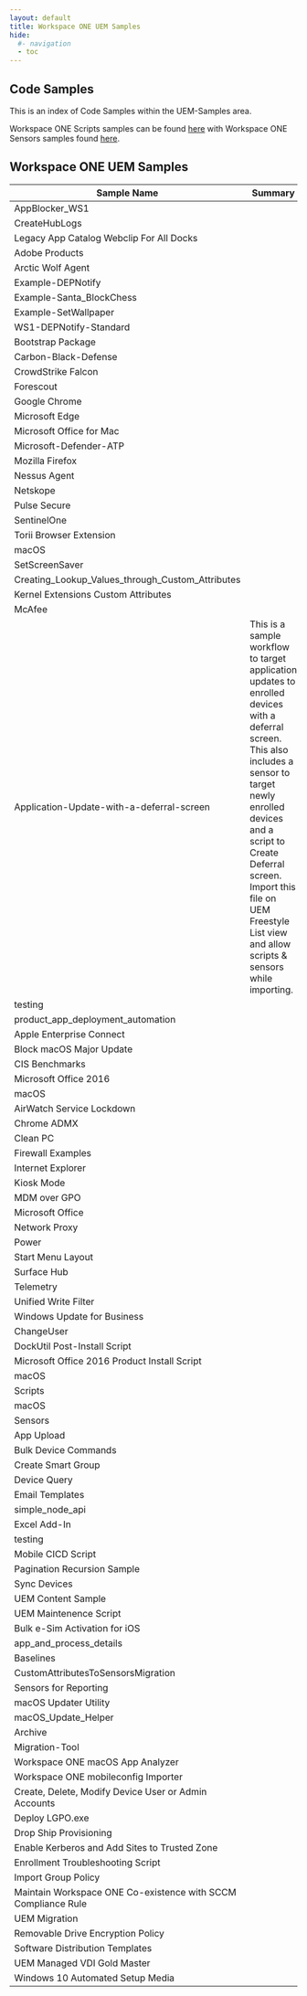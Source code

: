 ```yaml
---
layout: default
title: Workspace ONE UEM Samples
hide:
  #- navigation
  - toc
---
```


## Code Samples

This is an index of Code Samples within the UEM-Samples area.

Workspace ONE Scripts samples can be found [here](./scripts-index.md) with Workspace ONE Sensors samples found [here](sensors-index.md).

## Workspace ONE UEM Samples

| Sample Name | Summary | Link |
| --- | --- | ---:|
| AppBlocker_WS1 |  | [Link](.%2FUEM-Samples%2FApps%2FAppBlocker_WS1%2F) |
| CreateHubLogs |  | [Link](.%2FUEM-Samples%2FApps%2FCreateHubLogs%2F) |
| Legacy App Catalog Webclip For All Docks |  | [Link](.%2FUEM-Samples%2FApps%2FLegacy%20App%20Catalog%20Webclip%20For%20All%20Docks%2F) |
| Adobe Products |  | [Link](.%2FUEM-Samples%2FApps%2FmacOS%2FAdobe%20Products%2F) |
| Arctic Wolf Agent |  | [Link](.%2FUEM-Samples%2FApps%2FmacOS%2FArctic%20Wolf%20Agent%2F) |
| Example-DEPNotify |  | [Link](.%2FUEM-Samples%2FApps%2FmacOS%2FBootstrap%20Package%2FExample-DEPNotify%2F) |
| Example-Santa_BlockChess |  | [Link](.%2FUEM-Samples%2FApps%2FmacOS%2FBootstrap%20Package%2FExample-Santa_BlockChess%2F) |
| Example-SetWallpaper |  | [Link](.%2FUEM-Samples%2FApps%2FmacOS%2FBootstrap%20Package%2FExample-SetWallpaper%2F) |
| WS1-DEPNotify-Standard |  | [Link](.%2FUEM-Samples%2FApps%2FmacOS%2FBootstrap%20Package%2FWS1-DEPNotify-Standard%2F) |
| Bootstrap Package |  | [Link](.%2FUEM-Samples%2FApps%2FmacOS%2FBootstrap%20Package%2F) |
| Carbon-Black-Defense |  | [Link](.%2FUEM-Samples%2FApps%2FmacOS%2FCarbon-Black-Defense%2F) |
| CrowdStrike Falcon |  | [Link](.%2FUEM-Samples%2FApps%2FmacOS%2FCrowdStrike%20Falcon%2F) |
| Forescout |  | [Link](.%2FUEM-Samples%2FApps%2FmacOS%2FForescout%2F) |
| Google Chrome |  | [Link](.%2FUEM-Samples%2FApps%2FmacOS%2FGoogle%20Chrome%2F) |
| Microsoft Edge |  | [Link](.%2FUEM-Samples%2FApps%2FmacOS%2FMicrosoft%20Edge%2F) |
| Microsoft Office for Mac |  | [Link](.%2FUEM-Samples%2FApps%2FmacOS%2FMicrosoft%20Office%20for%20Mac%2F) |
| Microsoft-Defender-ATP |  | [Link](.%2FUEM-Samples%2FApps%2FmacOS%2FMicrosoft-Defender-ATP%2F) |
| Mozilla Firefox |  | [Link](.%2FUEM-Samples%2FApps%2FmacOS%2FMozilla%20Firefox%2F) |
| Nessus Agent |  | [Link](.%2FUEM-Samples%2FApps%2FmacOS%2FNessus%20Agent%2F) |
| Netskope |  | [Link](.%2FUEM-Samples%2FApps%2FmacOS%2FNetskope%2F) |
| Pulse Secure |  | [Link](.%2FUEM-Samples%2FApps%2FmacOS%2FPulse%20Secure%2F) |
| SentinelOne |  | [Link](.%2FUEM-Samples%2FApps%2FmacOS%2FSentinelOne%2F) |
| Torii Browser Extension |  | [Link](.%2FUEM-Samples%2FApps%2FmacOS%2FTorii%20Browser%20Extension%2F) |
| macOS |  | [Link](.%2FUEM-Samples%2FApps%2FmacOS%2F) |
| SetScreenSaver |  | [Link](.%2FUEM-Samples%2FApps%2FSetScreenSaver%2F) |
| Creating_Lookup_Values_through_Custom_Attributes |  | [Link](.%2FUEM-Samples%2FCustom%20Attributes%2FCreating_Lookup_Values_through_Custom_Attributes%2F) |
| Kernel Extensions Custom Attributes |  | [Link](.%2FUEM-Samples%2FCustom%20Attributes%2FKernel%20Extensions%20Custom%20Attributes%2F) |
| McAfee |  | [Link](.%2FUEM-Samples%2FCustom%20Attributes%2FMcAfee%2F) |
| Application-Update-with-a-deferral-screen | This is a sample workflow to target application updates to enrolled devices with a deferral screen. This also includes a sensor to target newly enrolled devices and a script to Create Deferral screen. Import this file on UEM Freestyle List view and allow scripts & sensors while importing. | [Link](.%2FUEM-Samples%2FFreestyle%2FApplication-Update-with-a-deferral-screen%2F) |
| testing |  | [Link](.%2FUEM-Samples%2FProductProvisioning%2Fproduct_app_deployment_automation%2Ftesting%2F) |
| product_app_deployment_automation |  | [Link](.%2FUEM-Samples%2FProductProvisioning%2Fproduct_app_deployment_automation%2F) |
| Apple Enterprise Connect |  | [Link](.%2FUEM-Samples%2FProfiles%2FmacOS%2FApple%20Enterprise%20Connect%2F) |
| Block macOS Major Update |  | [Link](.%2FUEM-Samples%2FProfiles%2FmacOS%2FBlock%20macOS%20Major%20Update%2F) |
| CIS Benchmarks |  | [Link](.%2FUEM-Samples%2FProfiles%2FmacOS%2FCIS%20Benchmarks%2F) |
| Microsoft Office 2016 |  | [Link](.%2FUEM-Samples%2FProfiles%2FmacOS%2FMicrosoft%20Office%202016%2F) |
| macOS |  | [Link](.%2FUEM-Samples%2FProfiles%2FmacOS%2F) |
| AirWatch Service Lockdown |  | [Link](.%2FUEM-Samples%2FProfiles%2FWindows%2FAirWatch%20Service%20Lockdown%2F) |
| Chrome ADMX |  | [Link](.%2FUEM-Samples%2FProfiles%2FWindows%2FChrome%20ADMX%2F) |
| Clean PC |  | [Link](.%2FUEM-Samples%2FProfiles%2FWindows%2FClean%20PC%2F) |
| Firewall Examples |  | [Link](.%2FUEM-Samples%2FProfiles%2FWindows%2FFirewall%20Examples%2F) |
| Internet Explorer |  | [Link](.%2FUEM-Samples%2FProfiles%2FWindows%2FInternet%20Explorer%2F) |
| Kiosk Mode |  | [Link](.%2FUEM-Samples%2FProfiles%2FWindows%2FKiosk%20Mode%2F) |
| MDM over GPO |  | [Link](.%2FUEM-Samples%2FProfiles%2FWindows%2FMDM%20over%20GPO%2F) |
| Microsoft Office |  | [Link](.%2FUEM-Samples%2FProfiles%2FWindows%2FMicrosoft%20Office%2F) |
| Network Proxy |  | [Link](.%2FUEM-Samples%2FProfiles%2FWindows%2FNetwork%20Proxy%2F) |
| Power |  | [Link](.%2FUEM-Samples%2FProfiles%2FWindows%2FPower%2F) |
| Start Menu Layout |  | [Link](.%2FUEM-Samples%2FProfiles%2FWindows%2FStart%20Menu%20Layout%2F) |
| Surface Hub |  | [Link](.%2FUEM-Samples%2FProfiles%2FWindows%2FSurface%20Hub%2F) |
| Telemetry |  | [Link](.%2FUEM-Samples%2FProfiles%2FWindows%2FTelemetry%2F) |
| Unified Write Filter |  | [Link](.%2FUEM-Samples%2FProfiles%2FWindows%2FUnified%20Write%20Filter%2F) |
| Windows Update for Business |  | [Link](.%2FUEM-Samples%2FProfiles%2FWindows%2FWindows%20Update%20for%20Business%2F) |
| ChangeUser |  | [Link](.%2FUEM-Samples%2FScripts%2FmacOS%2FChangeUser%2F) |
| DockUtil Post-Install Script |  | [Link](.%2FUEM-Samples%2FScripts%2FmacOS%2FDockUtil%20Post-Install%20Script%2F) |
| Microsoft Office 2016 Product Install Script |  | [Link](.%2FUEM-Samples%2FScripts%2FmacOS%2FMicrosoft%20Office%202016%20Product%20Install%20Script%2F) |
| macOS |  | [Link](.%2FUEM-Samples%2FScripts%2FmacOS%2F) |
| Scripts |  | [Link](.%2FUEM-Samples%2FScripts%2F) |
| macOS |  | [Link](.%2FUEM-Samples%2FSensors%2FmacOS%2F) |
| Sensors |  | [Link](.%2FUEM-Samples%2FSensors%2F) |
| App Upload |  | [Link](.%2FUEM-Samples%2FUtilities%20and%20Tools%2FGeneric%2FApp%20Upload%2F) |
| Bulk Device Commands |  | [Link](.%2FUEM-Samples%2FUtilities%20and%20Tools%2FGeneric%2FBulk%20Device%20Commands%2F) |
| Create Smart Group |  | [Link](.%2FUEM-Samples%2FUtilities%20and%20Tools%2FGeneric%2FCreate%20Smart%20Group%2F) |
| Device Query |  | [Link](.%2FUEM-Samples%2FUtilities%20and%20Tools%2FGeneric%2FDevice%20Query%2F) |
| Email Templates |  | [Link](.%2FUEM-Samples%2FUtilities%20and%20Tools%2FGeneric%2FEmail%20Templates%2F) |
| simple_node_api |  | [Link](.%2FUEM-Samples%2FUtilities%20and%20Tools%2FGeneric%2FExcel%20Add-In%2Fsimple_node_api%2F) |
| Excel Add-In |  | [Link](.%2FUEM-Samples%2FUtilities%20and%20Tools%2FGeneric%2FExcel%20Add-In%2F) |
| testing |  | [Link](.%2FUEM-Samples%2FUtilities%20and%20Tools%2FGeneric%2FMobile%20CICD%20Script%2Ftesting%2F) |
| Mobile CICD Script |  | [Link](.%2FUEM-Samples%2FUtilities%20and%20Tools%2FGeneric%2FMobile%20CICD%20Script%2F) |
| Pagination Recursion Sample |  | [Link](.%2FUEM-Samples%2FUtilities%20and%20Tools%2FGeneric%2FPagination%20Recursion%20Sample%2F) |
| Sync Devices |  | [Link](.%2FUEM-Samples%2FUtilities%20and%20Tools%2FGeneric%2FSync%20Devices%2F) |
| UEM Content Sample |  | [Link](.%2FUEM-Samples%2FUtilities%20and%20Tools%2FGeneric%2FUEM%20Content%20Sample%2F) |
| UEM Maintenence Script |  | [Link](.%2FUEM-Samples%2FUtilities%20and%20Tools%2FGeneric%2FUEM%20Maintenence%20Script%2F) |
| Bulk e-Sim Activation for iOS |  | [Link](.%2FUEM-Samples%2FUtilities%20and%20Tools%2FiOS%2FBulk%20e-Sim%20Activation%20for%20iOS%2F) |
| app_and_process_details |  | [Link](.%2FUEM-Samples%2FUtilities%20and%20Tools%2FmacOS%2Fapp_and_process_details%2F) |
| Baselines |  | [Link](.%2FUEM-Samples%2FUtilities%20and%20Tools%2FmacOS%2FBaselines%2F) |
| CustomAttributesToSensorsMigration |  | [Link](.%2FUEM-Samples%2FUtilities%20and%20Tools%2FmacOS%2FCustomAttributesToSensorsMigration%2F) |
| Sensors for Reporting |  | [Link](.%2FUEM-Samples%2FUtilities%20and%20Tools%2FmacOS%2FmacOS%20Updater%20Utility%2FSensors%20for%20Reporting%2F) |
| macOS Updater Utility |  | [Link](.%2FUEM-Samples%2FUtilities%20and%20Tools%2FmacOS%2FmacOS%20Updater%20Utility%2F) |
| macOS_Update_Helper |  | [Link](.%2FUEM-Samples%2FUtilities%20and%20Tools%2FmacOS%2FmacOS_Update_Helper%2F) |
| Archive |  | [Link](.%2FUEM-Samples%2FUtilities%20and%20Tools%2FmacOS%2FMigration-Tool%2FArchive%2F) |
| Migration-Tool |  | [Link](.%2FUEM-Samples%2FUtilities%20and%20Tools%2FmacOS%2FMigration-Tool%2F) |
| Workspace ONE macOS App Analyzer |  | [Link](.%2FUEM-Samples%2FUtilities%20and%20Tools%2FmacOS%2FWorkspace%20ONE%20macOS%20App%20Analyzer%2F) |
| Workspace ONE mobileconfig Importer |  | [Link](.%2FUEM-Samples%2FUtilities%20and%20Tools%2FmacOS%2FWorkspace%20ONE%20mobileconfig%20Importer%2F) |
| Create, Delete, Modify Device User or Admin Accounts |  | [Link](.%2FUEM-Samples%2FUtilities%20and%20Tools%2FWindows%2FCreate%2C%20Delete%2C%20Modify%20Device%20User%20or%20Admin%20Accounts%2F) |
| Deploy LGPO.exe |  | [Link](.%2FUEM-Samples%2FUtilities%20and%20Tools%2FWindows%2FDeploy%20LGPO.exe%2F) |
| Drop Ship Provisioning |  | [Link](.%2FUEM-Samples%2FUtilities%20and%20Tools%2FWindows%2FDrop%20Ship%20Provisioning%2F) |
| Enable Kerberos and Add Sites to Trusted Zone |  | [Link](.%2FUEM-Samples%2FUtilities%20and%20Tools%2FWindows%2FEnable%20Kerberos%20and%20Add%20Sites%20to%20Trusted%20Zone%2F) |
| Enrollment Troubleshooting Script |  | [Link](.%2FUEM-Samples%2FUtilities%20and%20Tools%2FWindows%2FEnrollment%20Troubleshooting%20Script%2F) |
| Import Group Policy |  | [Link](.%2FUEM-Samples%2FUtilities%20and%20Tools%2FWindows%2FImport%20Group%20Policy%2F) |
| Maintain Workspace ONE Co-existence with SCCM Compliance Rule |  | [Link](.%2FUEM-Samples%2FUtilities%20and%20Tools%2FWindows%2FMigration%20and%20Re-Enrollment%2FMaintain%20Workspace%20ONE%20Co-existence%20with%20SCCM%20Compliance%20Rule%2F) |
| UEM Migration |  | [Link](.%2FUEM-Samples%2FUtilities%20and%20Tools%2FWindows%2FMigration%20and%20Re-Enrollment%2FUEM%20Migration%2F) |
| Removable Drive Encryption Policy |  | [Link](.%2FUEM-Samples%2FUtilities%20and%20Tools%2FWindows%2FRemovable%20Drive%20Encryption%20Policy%2F) |
| Software Distribution Templates |  | [Link](.%2FUEM-Samples%2FUtilities%20and%20Tools%2FWindows%2FSoftware%20Distribution%20Templates%2F) |
| UEM Managed VDI Gold Master |  | [Link](.%2FUEM-Samples%2FUtilities%20and%20Tools%2FWindows%2FUEM%20Managed%20VDI%20Gold%20Master%2F) |
| Windows 10 Automated Setup Media |  | [Link](.%2FUEM-Samples%2FUtilities%20and%20Tools%2FWindows%2FWindows%2010%20Automated%20Setup%20Media%2F) |
